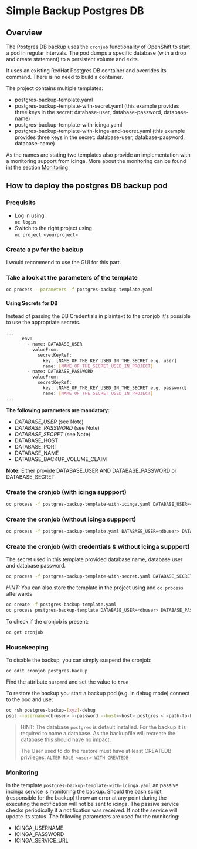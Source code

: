 # Simple Backup Postgres DB

## Overview

The Postgres DB backup uses the `cronjob` functionality of OpenShift to start a pod in regular intervals. The pod dumps a specific database (with a drop and create statement) to a persistent volume and exits.

It uses an existing RedHat Postgres DB container and overrides its command. There is no need to build a container.

The project contains multiple templates:

* postgres-backup-template.yaml
* postgres-backup-template-with-secret.yaml (this example provides three keys in the secret: database-user, database-password, database-name)
* postgres-backup-template-with-icinga.yaml
* postgres-backup-template-with-icinga-and-secret.yaml (this example provides three keys in the secret: database-user, database-password, database-name)

As the names are stating two templates also provide an implementation with a monitoring support from icinga.
More about the monitoring can be found int the section [Monitoring](#Monitoring)

## How to deploy the postgres DB backup pod

### Prequisits

* Log in using  
`oc login`
* Switch to the right project using  
`oc project <yourproject>`

### Create a pv for the backup

I would recommend to use the GUI for this part.

### Take a look at the parameters of the template

```bash
oc process --parameters -f postgres-backup-template.yaml
```

#### Using Secrets for DB

Instead of passing the DB Credentials in plaintext to the cronjob it's possible to use the appropriate secrets.

```bash
...
      env:
        - name: DATABASE_USER
          valueFrom:
            secretKeyRef:
              key: [NAME_OF_THE_KEY_USED_IN_THE_SECRET e.g. user]
              name: [NAME_OF_THE_SECRET_USED_IN_PROJECT]
        - name: DATABASE_PASSWORD
          valueFrom:
            secretKeyRef:
              key: [NAME_OF_THE_KEY_USED_IN_THE_SECRET e.g. password]
              name: [NAME_OF_THE_SECRET_USED_IN_PROJECT]
...
```

**The following parameters are mandatory:**

* *DATABASE_USER* (see Note)
* *DATABASE_PASSWORD* (see Note)
* *DATABASE_SECRET* (see Note)
* DATABASE_HOST
* DATABASE_PORT
* DATABASE_NAME
* DATABASE_BACKUP_VOLUME_CLAIM

**Note:** Either provide DATABASE_USER AND DATABASE_PASSWORD or DATABASE_SECRET

### Create the cronjob (with icinga suppport)

```bash
oc process -f postgres-backup-template-with-icinga.yaml DATABASE_USER=<dbuser> DATABASE_PASSWORD=<dbpassword> DATABASE_HOST=<dbhost> DATABASE_PORT=<dbport> DATABASE_NAME=<dbname> DATABASE_BACKUP_VOLUME_CLAIM=<pvc-claim-name> ICINGA_USERNAME=<icinga-user> ICINGA_PASSWORD=<icinga-password> ICINGA_SERVICE_URL=<icinga-service-url> | oc create -f -
```

### Create the cronjob (without icinga suppport)

```bash
oc process -f postgres-backup-template.yaml DATABASE_USER=<dbuser> DATABASE_PASSWORD=<dbpassword> DATABASE_HOST=<dbhost> DATABASE_PORT=<dbport> DATABASE_NAME=<dbname> DATABASE_BACKUP_VOLUME_CLAIM=<pvc-claim-name> | oc create -f -
```

### Create the cronjob (with credentials & without icinga suppport)

The secret used in this template provided database name, database user and database password.

```bash
oc process -f postgres-backup-template-with-secret.yaml DATABASE_SECRET=<secretname> DATABASE_HOST=<dbhost> DATABASE_PORT=<dbport> DATABASE_BACKUP_VOLUME_CLAIM=<pvc-claim-name> | oc create -f -
```

*HINT:* You can also store the template in the project using and `oc process` afterwards

```bash
oc create -f postgres-backup-template.yaml
oc process postgres-backup-template DATABASE_USER=<dbuser> DATABASE_PASSWORD=<dbpassword> ... | oc create -f -
```

To check if the cronjob is present:

````bash
oc get cronjob
````

### Housekeeping

To disable the backup, you can simply suspend the cronjob:

`oc edit cronjob postgres-backup`

Find the attribute `suspend` and set the value to `true`

To restore the backup you start a backup pod (e.g. in debug mode) connect to the pod and use:

````bash
oc rsh postgres-backup-[xyz]-debug
psql --username=db-user> --password --host=<host> postgres < <path-to-backupfile> (the backupfile has to be unpacked)
````

> HINT: The database `postgres` is default installed. For the backup it is required to name a database. As the backupfile will recreate the database this should have no impact.
>
> The User used to do the restore must have at least CREATEDB privileges: `ALTER ROLE <user> WITH CREATEDB`

### Monitoring

In the template `postgres-backup-template-with-icinga.yaml` an passive incinga service is monitoring the backup. Should the bash script (responsible for the backup) throw an error at any point during the executing the notification will not be sent to icinga. The passive service checks periodically if a notification was received. If not the service will update its status. The following parameters are used for the monitoring:

* ICINGA_USERNAME
* ICINGA_PASSWORD
* ICINGA_SERVICE_URL